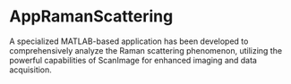 # AppRamanScattering
 A specialized MATLAB-based application has been developed to comprehensively analyze the Raman scattering phenomenon, utilizing the powerful capabilities of ScanImage for enhanced imaging and data acquisition.
